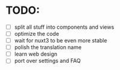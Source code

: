 # TODO:
- [ ] split all stuff into components and views
- [ ] optimize the code
- [ ] wait for nuxt3 to be even more stable
- [ ] polish the translation name
- [ ] learn web design
- [ ] port over settings and FAQ
